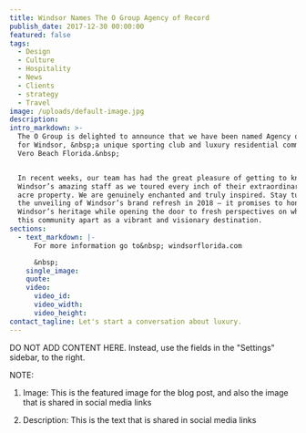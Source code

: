 ```yaml
---
title: Windsor Names The O Group Agency of Record
publish_date: 2017-12-30 00:00:00
featured: false
tags:
  - Design
  - Culture
  - Hospitality
  - News
  - Clients
  - strategy
  - Travel
image: /uploads/default-image.jpg
description:
intro_markdown: >-
  The O Group is delighted to announce that we have been named Agency of Record
  for Windsor, &nbsp;a unique sporting club and luxury residential community in
  Vero Beach Florida.&nbsp;


  In recent weeks, our team has had the great pleasure of getting to know
  Windsor’s amazing staff as we toured every inch of their extraordinary 400+
  acre property. We are genuinely enchanted and truly inspired. Stay tuned for
  the unveiling of Windsor’s brand refresh in 2018 – it promises to honor
  Windsor’s heritage while opening the door to fresh perspectives on what sets
  this community apart as a vibrant and visionary destination.
sections:
  - text_markdown: |-
      For more information go to&nbsp; windsorflorida.com

      &nbsp;
    single_image:
    quote:
    video:
      video_id:
      video_width:
      video_height:
contact_tagline: Let's start a conversation about luxury.
---
```



DO NOT ADD CONTENT HERE. Instead, use the fields in the "Settings" sidebar, to the right.

NOTE:

1. Image: This is the featured image for the blog post, and also the image that is shared in social media links

2. Description: This is the text that is shared in social media links